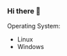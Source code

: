 ### Hi there 👋

<!--
**Computer Science student at Ariel University** 

Programing Languages :

- JAVA
- C
- C++
- Python 
-->

Operating System:

- Linux
- Windows
